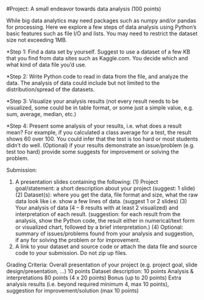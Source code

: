 #Project: A small endeavor towards data analysis (100 points)

While big data analytics may need packages such as numpy and/or pandas for processing. Here we explore a few steps of data analysis using Python’s basic features such as file I/O and lists. You may need to restrict the dataset size not exceeding 1MB.

*Step 1: Find a data set by yourself. Suggest to use a dataset of a few KB that you find from data sites such as Kaggle.com. You decide which and what kind of data file you’d use. 

*Step 2: Write Python code to read in data from the file, and analyze the data. The analysis of data could include but not limited to the distribution/spread of the datasets. 

*Step 3: Visualize your analysis results (not every result needs to be visualized, some could be in table format, or some just a simple value, e.g. sum, average, median, etc.)

*Step 4: Present some analysis of your results, i.e. what does a result mean? For example, if you calculated a class average for a test, the result shows 60 over 100. You could infer that the test is too hard or most students didn’t do well. (Optional) if your results demonstrate an issue/problem (e.g. test too hard) provide some suggests for improvement or solving the problem.

Submission: 
1. A presentation slides containing the following:
	(1) Project goal/statement: a short description about your project (suggest: 1 slide)
(2) Dataset(s): where you get the data, file format and size, what the raw data look like i.e. show a few lines of data. (suggest 1 or 2 slides)
(3) Your analysis of data (4 – 8 results with at least 2 visualized) and interpretation of each result. (suggestion: for each result from the analysis, show the Python code, the result either in numerical/text form or visualized chart, followed by a brief interpretation.)
(4) Optional: summary of issues/problems found from your analysis and suggestion, if any for solving the problem or for improvement. 
 2. A link to your dataset and source code or attach the data file and source code to your submission. Do not zip up files.

Grading Criteria:
Overall presentation of your project (e.g. project goal, slide design/presentation, …) 10 points
Dataset description:			10 points
Analysis & interpretations		80 points (4 x 20 points)
Bonus (up to 20 points)	Extra analysis results (i.e. beyond required minimum 4, max 10 points), suggestion for improvement/solution (max 10 points)
